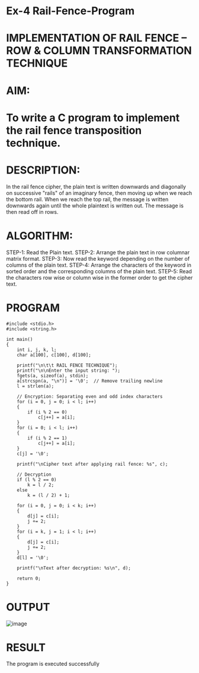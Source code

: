 # Ex-4 Rail-Fence-Program

# IMPLEMENTATION OF RAIL FENCE – ROW & COLUMN TRANSFORMATION TECHNIQUE

# AIM:

# To write a C program to implement the rail fence transposition technique.

# DESCRIPTION:

In the rail fence cipher, the plain text is written downwards and diagonally on successive "rails" of an imaginary fence, then moving up when we reach the bottom rail. When we reach the top rail, the message is written downwards again until the whole plaintext is written out. The message is then read off in rows.

# ALGORITHM:

STEP-1: Read the Plain text.
STEP-2: Arrange the plain text in row columnar matrix format.
STEP-3: Now read the keyword depending on the number of columns of the plain text.
STEP-4: Arrange the characters of the keyword in sorted order and the corresponding columns of the plain text.
STEP-5: Read the characters row wise or column wise in the former order to get the cipher text.

# PROGRAM
```
#include <stdio.h>
#include <string.h>

int main()
{
    int i, j, k, l;
    char a[100], c[100], d[100];

    printf("\n\t\t RAIL FENCE TECHNIQUE");
    printf("\n\nEnter the input string: ");
    fgets(a, sizeof(a), stdin);  
    a[strcspn(a, "\n")] = '\0';  // Remove trailing newline
    l = strlen(a);

    // Encryption: Separating even and odd index characters
    for (i = 0, j = 0; i < l; i++)
    {
        if (i % 2 == 0)
            c[j++] = a[i];
    }
    for (i = 0; i < l; i++)
    {
        if (i % 2 == 1)
            c[j++] = a[i];
    }
    c[j] = '\0';

    printf("\nCipher text after applying rail fence: %s", c);

    // Decryption
    if (l % 2 == 0)
        k = l / 2;
    else
        k = (l / 2) + 1;

    for (i = 0, j = 0; i < k; i++)
    {
        d[j] = c[i];
        j += 2;
    }
    for (i = k, j = 1; i < l; i++)
    {
        d[j] = c[i];
        j += 2;
    }
    d[l] = '\0';

    printf("\nText after decryption: %s\n", d);

    return 0;
}
```

# OUTPUT
![image](https://github.com/user-attachments/assets/bd80352f-c895-4975-9332-90d93fa852f1)
# RESULT
The program is executed successfully
